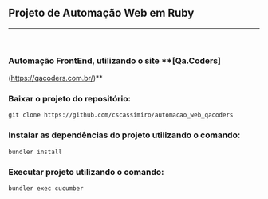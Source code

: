 ## Projeto de Automação Web em Ruby
---

<br>

### Automação FrontEnd, utilizando o site **[Qa.Coders]
(https://qacoders.com.br/)**


### Baixar o projeto do repositório:
    git clone https://github.com/cscassimiro/automacao_web_qacoders

### Instalar as dependências do projeto utilizando o comando:
    bundler install

### Executar projeto utilizando o comando:
    bundler exec cucumber

    